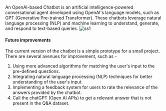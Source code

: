 An OpenAI-based Chatbot is an artificial intelligence-powered conversational agent developed using OpenAI's language models, such as GPT (Generative Pre-trained Transformer). 
These chatbots leverage natural language processing (NLP) and machine learning to understand, generate, and respond to text-based queries.
![ss1](https://github.com/Aquib8171/Open-AI-Based-Chatbot/assets/100152037/a5c04e46-2979-4b32-98a0-fa1e26836f23)


#### Future improvements

The current version of the chatbot is a simple prototype for a small project. There are several avenues for improvement, such as - 

1. Using more advanced algorithms for matching the user's input to the pre-defined questions.
2. Integrating natural language processing (NLP) techniques for better understanding of the user's input.
3. Implementing a feedback system for users to rate the relevance of the answers provided by the chatbot.
4. Call the chatGPT (Open AI APIs) to get a relevant answer that is not present in the Q&A dataset.
